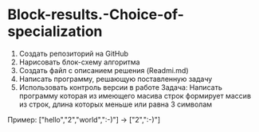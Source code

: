 # Block-results.-Choice-of-specialization
1. Создать репозиторий на GitHub
2. Нарисовать блок-схему алгоритма
3. Создать файл с описанием решения (Readmi.md)
4. Написать программу, решающую поставленную задачу
5. Использовать контроль версии в работе
Задача: Написать программу которая из имеющего масива строк формирует массив из строк, длина которых меньше или равна 3 символам

Пример:
["hello","2","world",":-)"] -> ["2",":-)"]